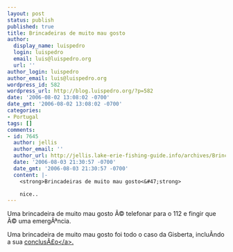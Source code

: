 ```yaml
---
layout: post
status: publish
published: true
title: Brincadeiras de muito mau gosto
author:
  display_name: luispedro
  login: luispedro
  email: luis@luispedro.org
  url: ''
author_login: luispedro
author_email: luis@luispedro.org
wordpress_id: 582
wordpress_url: http://blog.luispedro.org/?p=582
date: '2006-08-02 13:08:02 -0700'
date_gmt: '2006-08-02 13:08:02 -0700'
categories:
- Portugal
tags: []
comments:
- id: 7645
  author: jellis
  author_email: ''
  author_url: http://jellis.lake-erie-fishing-guide.info/archives/Brincadeiras-de-muit.php
  date: '2006-08-03 21:30:57 -0700'
  date_gmt: '2006-08-03 21:30:57 -0700'
  content: |-
    <strong>Brincadeiras de muito mau gosto<&#47;strong>

    nice..
---
```

<p>Uma brincadeira de muito mau gosto &Atilde;&copy; telefonar para o 112 e fingir que &Atilde;&copy; uma emerg&Atilde;&ordf;ncia.</p>
<p>Uma brincadeira de muito mau gosto foi todo o caso da Gisberta, inclu&Atilde;&shy;ndo a sua <a href="http:&#47;&#47;dn.sapo.pt&#47;2006&#47;08&#47;02&#47;sociedade&#47;nao_agiram_causa_orientacao_sexual_v.html">conclus&Atilde;&pound;o<&#47;a>.</p>
